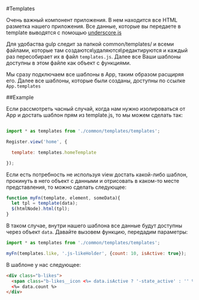 #Templates

Очень важный компонент приложения. В нем находится все HTML разметка нашего приложения. Все данные, которые вы передаете в template выводятся с помощью [underscore.js](http://underscorejs.org/)

Для удобаства gulp следит за папкой common/templates/ и всеми файлами, которые там создаются\удаляются\редактируются и каждый раз пересобирает их в файл `templates.js`. Далее все Ваши шаблоны доступны в этом файле как объект с функциями.

Мы сразу подключаем все шаблоны в App, таким образом расщиряя его. Далее все шаблоны, которые были созданы, доступны по ссылке `App.templates`

##Example

Если рассмотреть часный случай, когда нам нужно изолироваться от App и достать шаблон прям из template.js, то мы можем сделать так:

```javascript

import * as templates from './common/templates/templates';

Register.view('home', {

  template: templates.homeTemplate

});

```
Если есть потребность не используя view достать какой-либо шаблон, прокинуть в него объект с данными и отрисовать в каком-то месте представления, то можно сделать следующее:

```javascript
function myFn(template, element, someData){
  let tpl = template(data);
  $(htmlNode).html(tpl);
}
```

В таком случае, внутри нашего шаблона все данные будут доступны через объект `data`. Давайте вызовем функцию, передадим параметры:

```javascript
import * as templates from './common/templates/templates';

myFn(templates.like, '.js-likeHolder', {count: 10, isActive: true});
```

В шаблоне у нас следующее:

```html
<div class="b-likes">
  <span class="b-likes__icon <%= data.isActive ? '-state_active' : '' %>"></span>
  <%= data.count %>
</div>
```